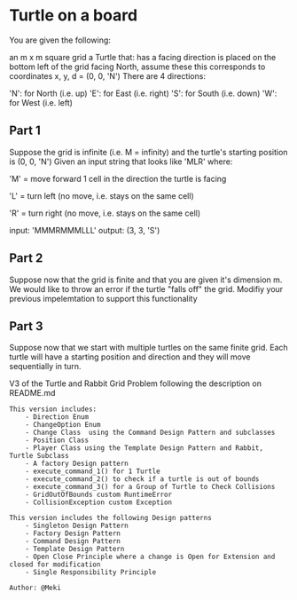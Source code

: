 # Turtle on a board
You are given the following:

an m x m square grid
a Turtle that:
has a facing direction
is placed on the bottom left of the grid facing North, assume these this corresponds to coordinates x, y, d = (0, 0, 'N')
There are 4 directions:

'N': for North (i.e. up)
'E': for East (i.e. right)
'S': for South (i.e. down)
'W': for West (i.e. left)

## Part 1
Suppose the grid is infinite (i.e. M = infinity) and the turtle's starting position is (0, 0, 'N') Given an input string that looks like 'MLR' where:

'M' = move forward 1 cell in the direction the turtle is facing

'L' = turn left (no move, i.e. stays on the same cell)

'R' = turn right (no move, i.e. stays on the same cell)

input: 'MMMRMMMLLL' output: (3, 3, 'S')

## Part 2
Suppose now that the grid is finite and that you are given it's dimension m. We would like to throw an error if the turtle "falls off" the grid. Modifiy your previous impelemtation to support this functionality

## Part 3
Suppose now that we start with multiple turtles on the same finite grid. Each turtle will have a starting position and direction and they will move sequentially in turn.






V3 of the Turtle and Rabbit Grid Problem following the description on README.md

    This version includes:
        - Direction Enum
        - ChangeOption Enum 
        - Change Class  using the Command Design Pattern and subclasses
        - Position Class
        - Player Class using the Template Design Pattern and Rabbit, Turtle Subclass
        - A factory Design pattern
        - execute_command_1() for 1 Turtle
        - execute_command_2() to check if a turtle is out of bounds 
        - execute_command_3() for a Group of Turtle to Check Collisions
        - GridOutOfBounds custom RuntimeError 
        - CollisionException custom Exception

    This version includes the following Design patterns
        - Singleton Design Pattern
        - Factory Design Pattern
        - Command Design Pattern
        - Template Design Pattern
        - Open Close Principle where a change is Open for Extension and closed for modification
        - Single Responsibility Principle

    Author: @Meki